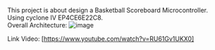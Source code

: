   This project is about design a Basketball Scoreboard Microcontroller.  
	Using cyclone IV EP4CE6E22C8.  
  Overall Architecture:  ![image](https://github.com/TDung-uit/Project/assets/145430264/66022d35-f8b9-446f-95cd-a75478167169)
  
   Link Video:  [https://www.youtube.com/watch?v=RU61Gv1UKX0]
   
